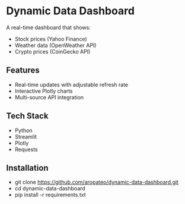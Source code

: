 # Dynamic Data Dashboard

A real-time dashboard that shows:
- Stock prices (Yahoo Finance)
- Weather data (OpenWeather API)
- Crypto prices (CoinGecko API)

## Features
- Real-time updates with adjustable refresh rate
- Interactive Plotly charts
- Multi-source API integration

## Tech Stack
- Python
- Streamlit
- Plotly
- Requests

## Installation
- git clone https://github.com/aropateo/dynamic-data-dashboard.git
- cd dynamic-data-dashboard
- pip install -r requirements.txt
